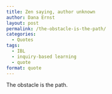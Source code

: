 ```yaml
---
title: Zen saying, author unknown
author: Dana Ernst
layout: post
permalink: /the-obstacle-is-the-path/
categories:
  - Quotes
tags:
  - IBL
  - inquiry-based learning
  - quote
format: quote
---
```


<i class="fa fa-quote-left fa-2x fa-pull-left fa-border"></i><p class="lead">The obstacle is the path.</p>
